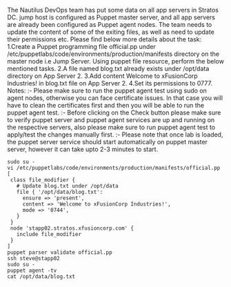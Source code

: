 The Nautilus DevOps team has put some data on all app servers in Stratos DC. jump host is configured as Puppet master server, and all app servers are already been configured as Puppet agent nodes. The team needs to update the content of some of the exiting files, as well as need to update their permissions etc. Please find below more details about the task:
1.Create a Puppet programming file official.pp under /etc/puppetlabs/code/environments/production/manifests directory on the master node i.e Jump Server. Using puppet file resource, perform the below mentioned tasks.
2.A file named blog.txt already exists under /opt/data directory on App Server 2.
3.Add content Welcome to xFusionCorp Industries! in blog.txt file on App Server 2.
4.Set its permissions to 0777.
Notes: :- Please make sure to run the puppet agent test using sudo on agent nodes, otherwise you can face certificate issues. In that case you will have to clean the certificates first and then you will be able to run the puppet agent test.
:- Before clicking on the Check button please make sure to verify puppet server and puppet agent services are up and running on the respective servers, also please make sure to run puppet agent test to apply/test the changes manually first.
:- Please note that once lab is loaded, the puppet server service should start automatically on puppet master server, however it can take upto 2-3 minutes to start.

```
sudo su -
vi /etc/puppetlabs/code/environments/production/manifests/official.pp
[
 class file_modifier {
   # Update blog.txt under /opt/data
   file { '/opt/data/blog.txt':
     ensure => 'present',
     content => 'Welcome to xFusionCorp Industries!',
     mode => '0744',
   }
 }
 node 'stapp02.stratos.xfusioncorp.com' {
   include file_modifier
 } 
]
puppet parser validate official.pp
ssh steve@stapp02
sudo su -
puppet agent -tv
cat /opt/data/blog.txt
```
